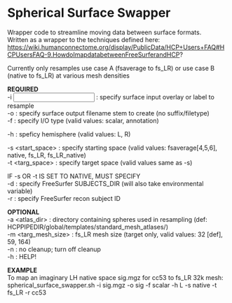 # Spherical Surface Swapper
Wrapper code to streamline moving data between surface formats.  
Written as a wrapper to the techniques defined here: https://wiki.humanconnectome.org/display/PublicData/HCP+Users+FAQ#HCPUsersFAQ-9.HowdoImapdatabetweenFreeSurferandHCP?

Currently only resamples use case A (fsaverage to fs_LR) or use case B (native to fs_LR) at various mesh densities

**REQUIRED**  
   -i <input>		: specify surface input overlay or label to resample  
   -o <output>		: specify surface output filename stem to create (no suffix/filetype)  
   -f <filetype>		: specify I/O type (valid values: scalar, annotation)  
  
   -h <hemi>		: speficy hemisphere (valid values: L, R)  
  
   -s <start_space>	: specify starting space (valid values: fsaverage[4,5,6], native, fs_LR, fs_LR_native)  
   -t <targ_space>		: specify target space (valid values same as -s)    
  
   IF -s OR -t IS SET TO NATIVE, MUST SPECIFY  
   -d <directory>		: specify FreeSurfer SUBJECTS_DIR (will also take environmental variable)  
   -r <recon ID>		: specify FreeSurfer recon subject ID  

**OPTIONAL**  
  -a <atlas_dir>		: directory containing spheres used in resampling (def: HCPPIPEDIR/global/templates/standard_mesh_atlases/)  
  -m <targ_mesh_size>	: fs_LR mesh size (target only, valid values: 32 [def], 59, 164)  
  -n 			: no cleanup; turn off cleanup  
  -h		: HELP!  

**EXAMPLE**  
To map an imaginary LH native space sig.mgz for cc53 to fs_LR 32k mesh:  
spherical_surface_swapper.sh -i sig.mgz -o sig -f scalar -h L -s native -t fs_LR -r cc53
